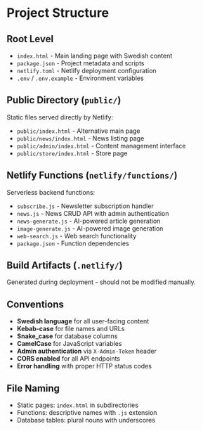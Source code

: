 # Project Structure

## Root Level
- `index.html` - Main landing page with Swedish content
- `package.json` - Project metadata and scripts
- `netlify.toml` - Netlify deployment configuration
- `.env` / `.env.example` - Environment variables

## Public Directory (`public/`)
Static files served directly by Netlify:
- `public/index.html` - Alternative main page
- `public/news/index.html` - News listing page
- `public/admin/index.html` - Content management interface
- `public/store/index.html` - Store page

## Netlify Functions (`netlify/functions/`)
Serverless backend functions:
- `subscribe.js` - Newsletter subscription handler
- `news.js` - News CRUD API with admin authentication
- `news-generate.js` - AI-powered article generation
- `image-generate.js` - AI-powered image generation
- `web-search.js` - Web search functionality
- `package.json` - Function dependencies

## Build Artifacts (`.netlify/`)
Generated during deployment - should not be modified manually.

## Conventions
- **Swedish language** for all user-facing content
- **Kebab-case** for file names and URLs
- **Snake_case** for database columns
- **CamelCase** for JavaScript variables
- **Admin authentication** via `X-Admin-Token` header
- **CORS enabled** for all API endpoints
- **Error handling** with proper HTTP status codes

## File Naming
- Static pages: `index.html` in subdirectories
- Functions: descriptive names with `.js` extension
- Database tables: plural nouns with underscores